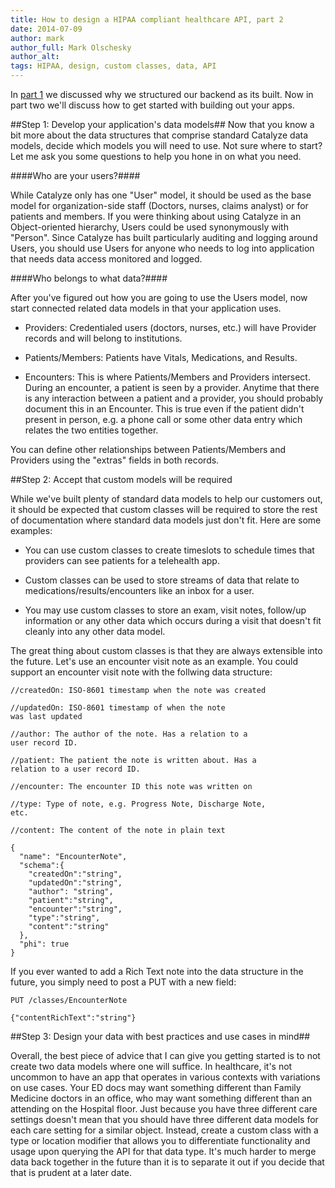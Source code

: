 ```yaml
---
title: How to design a HIPAA compliant healthcare API, part 2
date: 2014-07-09
author: mark
author_full: Mark Olschesky
author_alt:
tags: HIPAA, design, custom classes, data, API
---
```


In [part 1](/blog/how-to-design-a-hipaa-compliant-healthcare-api) we discussed why we structured our backend as its built. Now in part two we'll discuss how to get started with building out your apps.

##Step 1: Develop your application's data models##
Now that you know a bit more about the data structures that comprise standard Catalyze data models, decide which models you will need to use. Not sure where to start? Let me ask you some questions to help you hone in on what you need.

####Who are your users?####

While Catalyze only has one "User" model, it should be used as the base model for organization-side staff (Doctors, nurses, claims analyst) or for patients and members. If you were thinking about using Catalyze in an Object-oriented hierarchy, Users could be used synonymously with "Person". Since Catalyze has built particularly auditing and logging around Users, you should use Users for anyone who needs to log into application that needs data access monitored and logged.

####Who belongs to what data?####

After you've figured out how you are going to use the Users model, now start connected related data models in that your application uses.

- Providers: Credentialed users (doctors, nurses, etc.) will have Provider records and will belong to institutions.

- Patients/Members: Patients have Vitals, Medications, and Results.

- Encounters: This is where Patients/Members and Providers intersect. During an encounter, a patient is seen by a provider. Anytime that there is any interaction between a patient and a provider, you should probably document this in an Encounter. This is true even if the patient didn't present in person, e.g. a phone call or some other data entry which relates the two entities together.

You can define other relationships between Patients/Members and Providers using the "extras" fields in both records.


##Step 2: Accept that custom models will be required

While we've built plenty of standard data models to help our customers out, it should be expected that custom classes will be required to store the rest of documentation where standard data models just don't fit. Here are some examples:

- You can use custom classes to create timeslots to schedule times that providers can see patients for a telehealth app.

- Custom classes can be used to store streams of data that relate to medications/results/encounters like an inbox for a user.

- You may use custom classes to store an exam, visit notes, follow/up information or any other data which occurs during a visit that doesn't fit cleanly into any other data model.


The great thing about custom classes is that they are always extensible into the future. Let's use an encounter visit note as an example. You could support an encounter visit note with the follwing data structure:

```
//createdOn: ISO-8601 timestamp when the note was created

//updatedOn: ISO-8601 timestamp of when the note
was last updated

//author: The author of the note. Has a relation to a
user record ID.

//patient: The patient the note is written about. Has a
relation to a user record ID.

//encounter: The encounter ID this note was written on

//type: Type of note, e.g. Progress Note, Discharge Note,
etc.

//content: The content of the note in plain text

{
  "name": "EncounterNote",
  "schema":{
    "createdOn":"string",
    "updatedOn":"string",
    "author": "string",
    "patient":"string",
    "encounter":"string",
    "type":"string",
    "content":"string"
  },
  "phi": true
}
```

If you ever wanted to add a Rich Text note into the data structure in the future, you simply need to post a PUT with a new field:

```
PUT /classes/EncounterNote

{"contentRichText":"string"}

```

##Step 3: Design your data with best practices and use cases in mind##

Overall, the best piece of advice that I can give you getting started is to not create two data models where one will suffice. In healthcare, it's not uncommon to have an app that operates in various contexts with variations on use cases.  Your ED docs may want something different than Family Medicine doctors in an office, who may want something different than an attending on the Hospital floor. Just because you have three different care settings doesn't mean that you should have three different data models for each care setting for a similar object. Instead, create a custom class with a type or location modifier that allows you to differentiate functionality and usage upon querying the API for that data type. It's much harder to merge data back together in the future than it is to separate it out if you decide that that is prudent at a later date.